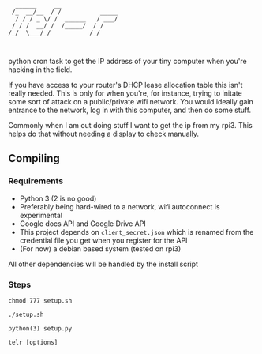  ```
   ______     __                
  /_  __/__  / /           _____
   / / / _ \/ /  ______   / ___/
  / / /  __/ /  /_____/  / /    
 /_/  \___/_/           /_/     
                               


 ```
python cron task to get the IP address of your tiny computer when you're hacking in the field.

If you have access to your router's DHCP lease allocation table this isn't really needed. This is only for when you're, for instance, trying to initate some sort of attack on a public/private wifi network. You would ideally gain entrance to the network, log in with this computer, and then do some stuff.

Commonly when I am out doing stuff I want to get the ip from my rpi3. This helps do that without needing a display to check manually.

## Compiling
### Requirements
* Python 3 (2 is no good)
* Preferably being hard-wired to a network, wifi autoconnect is experimental
* Google docs API and Google Drive API
* This project depends on `client_secret.json` which is renamed from the credential file you get when you register for the API
* (For now) a debian based system (tested on rpi3)

All other dependencies will be handled by the install script

### Steps
`chmod 777 setup.sh`

`./setup.sh`

`python(3) setup.py`

`telr [options]`

